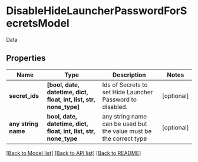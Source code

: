 # DisableHideLauncherPasswordForSecretsModel

Data

## Properties
Name | Type | Description | Notes
------------ | ------------- | ------------- | -------------
**secret_ids** | **[bool, date, datetime, dict, float, int, list, str, none_type]** | Ids of Secrets to set Hide Launcher Password to disabled. | [optional] 
**any string name** | **bool, date, datetime, dict, float, int, list, str, none_type** | any string name can be used but the value must be the correct type | [optional]

[[Back to Model list]](../README.md#documentation-for-models) [[Back to API list]](../README.md#documentation-for-api-endpoints) [[Back to README]](../README.md)


